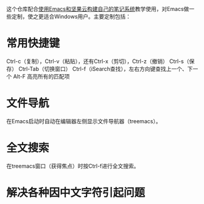 这个仓库配合[使用Emacs和坚果云构建自己的笔记系统](https://yiyo.io/2018/06/22/knowledge-management-using-emacs-and-nutstore/)教学使用，对Emacs做一些定制，使之更适合Windows用户。主要定制包括：

# 常用快捷键
Ctrl-c（复制），Ctrl-v（粘贴），还有Ctrl-x（剪切），Ctrl-z（撤销）
Ctrl-s（保存）
Ctrl-Tab（切换窗口）
Ctrl-f（iSearch查找），左右方向键查找上一个、下一个
Alt-F 高亮所有的匹配项

# 文件导航
在Emacs启动时自动在编辑器左侧显示文件导航器（treemacs）。

# 全文搜索
在treemacs窗口（获得焦点）时按Ctrl-f进行全文搜索。

# 解决各种因中文字符引起问题
